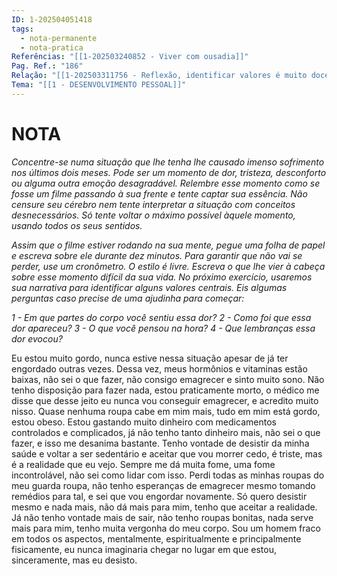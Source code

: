 ```yaml
---
ID: 1-202504051418
tags:
  - nota-permanente
  - nota-pratica
Referências: "[[1-202503240852 - Viver com ousadia]]"
Pag. Ref.: "186"
Relação: "[[1-202503311756 - Reflexão, identificar valores é muito doce]]"
Tema: "[[1 - DESENVOLVIMENTO PESSOAL]]"
---
```

# NOTA 

*Concentre-se numa situação que lhe tenha lhe causado imenso sofrimento nos últimos dois meses. Pode ser um momento de dor, tristeza, desconforto ou alguma outra emoção desagradável. Relembre esse momento como se fosse um filme passando à sua frente e tente captar sua essência. Não censure seu cérebro nem tente interpretar a situação com conceitos desnecessários. Só tente voltar o máximo possível àquele momento, usando todos os seus sentidos.*

*Assim que o filme estiver rodando na sua mente, pegue uma folha de papel e escreva sobre ele durante dez minutos. Para garantir que não vai se perder, use um cronômetro. O estilo é livre. Escreva o que lhe vier à cabeça sobre esse momento difícil da sua vida. No próximo exercício, usaremos sua narrativa para identificar alguns valores centrais. Eis algumas perguntas caso precise de uma ajudinha para começar:*

*1 - Em que partes do corpo você sentiu essa dor?*
*2 - Como foi que essa dor apareceu?*
*3 - O que você pensou na hora?*
*4 - Que lembranças essa dor evocou?*

Eu estou muito gordo, nunca estive nessa situação apesar de já ter engordado outras vezes. Dessa vez, meus hormônios e vitaminas estão baixas, não sei o que fazer, não consigo emagrecer e sinto muito sono. Não tenho disposição para fazer nada, estou praticamente morto, o médico me disse que desse jeito eu nunca vou conseguir emagrecer, e acredito muito nisso. Quase nenhuma roupa cabe em mim mais, tudo em mim está gordo, estou obeso. Estou gastando muito dinheiro com medicamentos controlados e complicados, já não tenho tanto dinheiro mais, não sei o que fazer, e isso me desanima bastante. Tenho vontade de desistir da minha saúde e voltar a ser sedentário e aceitar que vou morrer cedo, é triste, mas é a realidade que eu vejo. Sempre me dá muita fome, uma fome incontrolável, não sei como lidar com isso. Perdi todas as minhas roupas do meu guarda roupa, não tenho esperanças de emagrecer mesmo tomando remédios para tal, e sei que vou engordar novamente. Só quero desistir mesmo e nada mais, não dá mais para mim, tenho que aceitar a realidade. Já não tenho vontade mais de sair, não tenho roupas bonitas, nada serve mais para mim, tenho muita vergonha do meu corpo. Sou um homem fraco em todos os aspectos, mentalmente, espiritualmente e principalmente fisicamente, eu nunca imaginaria chegar no lugar em que estou, sinceramente, mas eu desisto.